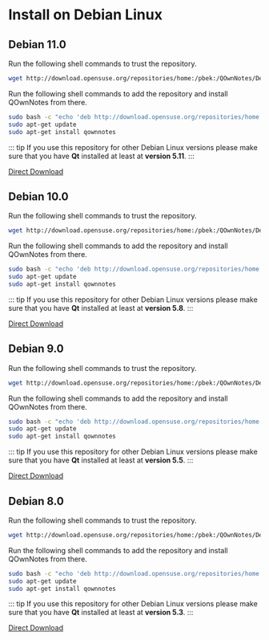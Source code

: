 # Install on Debian Linux

## Debian 11.0

Run the following shell commands to trust the repository.

```bash
wget http://download.opensuse.org/repositories/home:/pbek:/QOwnNotes/Debian_11/Release.key -O - | sudo apt-key add -
```

Run the following shell commands to add the repository and install QOwnNotes from there.

```bash
sudo bash -c "echo 'deb http://download.opensuse.org/repositories/home:/pbek:/QOwnNotes/Debian_11/ /' >> /etc/apt/sources.list.d/qownnotes.list"
sudo apt-get update
sudo apt-get install qownnotes
```

::: tip
If you use this repository for other Debian Linux versions please make sure that you have **Qt** installed at least at **version 5.11**.
:::

[Direct Download](https://download.opensuse.org/repositories/home:/pbek:/QOwnNotes/Debian_11)

## Debian 10.0

Run the following shell commands to trust the repository.

```bash
wget http://download.opensuse.org/repositories/home:/pbek:/QOwnNotes/Debian_10/Release.key -O - | sudo apt-key add -
```

Run the following shell commands to add the repository and install QOwnNotes from there.

```bash
sudo bash -c "echo 'deb http://download.opensuse.org/repositories/home:/pbek:/QOwnNotes/Debian_10/ /' >> /etc/apt/sources.list.d/qownnotes.list"
sudo apt-get update
sudo apt-get install qownnotes
```

::: tip
If you use this repository for other Debian Linux versions please make sure that you have **Qt** installed at least at **version 5.8**.
:::

[Direct Download](https://download.opensuse.org/repositories/home:/pbek:/QOwnNotes/Debian_10)

## Debian 9.0

Run the following shell commands to trust the repository.

```bash
wget http://download.opensuse.org/repositories/home:/pbek:/QOwnNotes/Debian_9.0/Release.key -O - | sudo apt-key add -
```

Run the following shell commands to add the repository and install QOwnNotes from there.

```bash
sudo bash -c "echo 'deb http://download.opensuse.org/repositories/home:/pbek:/QOwnNotes/Debian_9.0/ /' >> /etc/apt/sources.list.d/qownnotes.list"
sudo apt-get update
sudo apt-get install qownnotes
```

::: tip
If you use this repository for other Debian Linux versions please make sure that you have **Qt** installed at least at **version 5.5**.
:::

[Direct Download](https://download.opensuse.org/repositories/home:/pbek:/QOwnNotes/Debian_9.0)

## Debian 8.0

Run the following shell commands to trust the repository.

```bash
wget http://download.opensuse.org/repositories/home:/pbek:/QOwnNotes/Debian_8.0/Release.key -O - | sudo apt-key add -
```

Run the following shell commands to add the repository and install QOwnNotes from there.

```bash
sudo bash -c "echo 'deb http://download.opensuse.org/repositories/home:/pbek:/QOwnNotes/Debian_8.0/ /' >> /etc/apt/sources.list.d/qownnotes.list"
sudo apt-get update
sudo apt-get install qownnotes
```

::: tip
If you use this repository for other Debian Linux versions please make sure that you have **Qt** installed at least at **version 5.3**.
:::

[Direct Download](https://download.opensuse.org/repositories/home:/pbek:/QOwnNotes/Debian_8.0)
